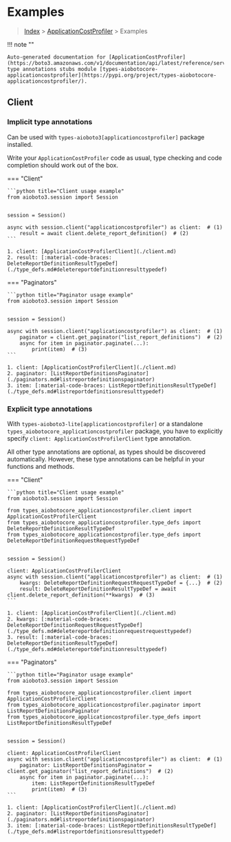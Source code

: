 # Examples

> [Index](../README.md) > [ApplicationCostProfiler](./README.md) > Examples

!!! note ""

    Auto-generated documentation for [ApplicationCostProfiler](https://boto3.amazonaws.com/v1/documentation/api/latest/reference/services/applicationcostprofiler.html#ApplicationCostProfiler)
    type annotations stubs module [types-aiobotocore-applicationcostprofiler](https://pypi.org/project/types-aiobotocore-applicationcostprofiler/).

## Client

### Implicit type annotations

Can be used with `types-aioboto3[applicationcostprofiler]` package installed.

Write your `ApplicationCostProfiler` code as usual,
type checking and code completion should work out of the box.



=== "Client"

    ```python title="Client usage example"
    from aioboto3.session import Session


    session = Session()

    async with session.client("applicationcostprofiler") as client:  # (1)
        result = await client.delete_report_definition()  # (2)
    ```

    1. client: [ApplicationCostProfilerClient](./client.md)
    2. result: [:material-code-braces: DeleteReportDefinitionResultTypeDef](./type_defs.md#deletereportdefinitionresulttypedef) 



=== "Paginators"

    ```python title="Paginator usage example"
    from aioboto3.session import Session


    session = Session()

    async with session.client("applicationcostprofiler") as client:  # (1)
        paginator = client.get_paginator("list_report_definitions")  # (2)
        async for item in paginator.paginate(...):
            print(item)  # (3)
    ```

    1. client: [ApplicationCostProfilerClient](./client.md)
    2. paginator: [ListReportDefinitionsPaginator](./paginators.md#listreportdefinitionspaginator)
    3. item: [:material-code-braces: ListReportDefinitionsResultTypeDef](./type_defs.md#listreportdefinitionsresulttypedef) 




### Explicit type annotations

With `types-aioboto3-lite[applicationcostprofiler]`
or a standalone `types_aiobotocore_applicationcostprofiler` package, you have to explicitly specify
`client: ApplicationCostProfilerClient` type annotation.

All other type annotations are optional, as types should be discovered automatically.
However, these type annotations can be helpful in your functions and methods.


=== "Client"

    ```python title="Client usage example"
    from aioboto3.session import Session

    from types_aiobotocore_applicationcostprofiler.client import ApplicationCostProfilerClient
    from types_aiobotocore_applicationcostprofiler.type_defs import DeleteReportDefinitionResultTypeDef
    from types_aiobotocore_applicationcostprofiler.type_defs import DeleteReportDefinitionRequestRequestTypeDef


    session = Session()

    client: ApplicationCostProfilerClient
    async with session.client("applicationcostprofiler") as client:  # (1)
        kwargs: DeleteReportDefinitionRequestRequestTypeDef = {...}  # (2)
        result: DeleteReportDefinitionResultTypeDef = await client.delete_report_definition(**kwargs)  # (3)
    ```

    1. client: [ApplicationCostProfilerClient](./client.md)
    2. kwargs: [:material-code-braces: DeleteReportDefinitionRequestRequestTypeDef](./type_defs.md#deletereportdefinitionrequestrequesttypedef) 
    3. result: [:material-code-braces: DeleteReportDefinitionResultTypeDef](./type_defs.md#deletereportdefinitionresulttypedef) 



=== "Paginators"

    ```python title="Paginator usage example"
    from aioboto3.session import Session

    from types_aiobotocore_applicationcostprofiler.client import ApplicationCostProfilerClient
    from types_aiobotocore_applicationcostprofiler.paginator import ListReportDefinitionsPaginator
    from types_aiobotocore_applicationcostprofiler.type_defs import ListReportDefinitionsResultTypeDef


    session = Session()

    client: ApplicationCostProfilerClient
    async with session.client("applicationcostprofiler") as client:  # (1)
        paginator: ListReportDefinitionsPaginator = client.get_paginator("list_report_definitions")  # (2)
        async for item in paginator.paginate(...):
            item: ListReportDefinitionsResultTypeDef
            print(item)  # (3)
    ```

    1. client: [ApplicationCostProfilerClient](./client.md)
    2. paginator: [ListReportDefinitionsPaginator](./paginators.md#listreportdefinitionspaginator)
    3. item: [:material-code-braces: ListReportDefinitionsResultTypeDef](./type_defs.md#listreportdefinitionsresulttypedef) 





